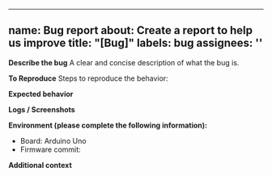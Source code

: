 
---
name: Bug report
about: Create a report to help us improve
title: "[Bug]"
labels: bug
assignees: ''
---

**Describe the bug**
A clear and concise description of what the bug is.

**To Reproduce**
Steps to reproduce the behavior:

**Expected behavior**

**Logs / Screenshots**

**Environment (please complete the following information):**
- Board: Arduino Uno
- Firmware commit: 

**Additional context**
